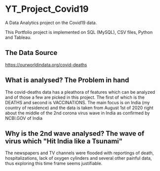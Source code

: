 # YT_Project_Covid19
A Data Analytics project on the Covid19 data.

This Portfolio project is implemented on SQL (MySQL), CSV files, Python and Tableau.

## The Data Source
https://ourworldindata.org/covid-deaths

## What is analysed? The Problem in hand
The covid-deaths data has a pleathora of features which can be analyzed and of those a few are picked in this project.
The first of which is the DEATHS and second is VACCINATIONS. The main focus is on India (my country of residence) and the data is taken from August 1st of 2020 right about the middle of the 2nd corona virus wave in India as confirmed by NCBI.GOV of India

## Why is the 2nd wave analysed? The wave of virus which "Hit India like a Tsunami"
The newspapers and TV channels were flooded with reportings of death, hospitalizations, lack of oxygen cylinders and several other painful data, thus exploring this time frame seems justifiable.
